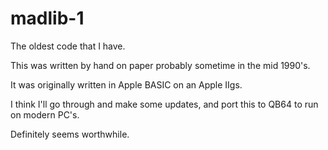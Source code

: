 # madlib-1
 The oldest code that I have.

 This was written by hand on paper probably sometime in the mid 1990's.

 It was originally written in Apple BASIC on an Apple IIgs.

 I think I'll go through and make some updates, and port this to QB64 to run on modern PC's.

 Definitely seems worthwhile.
